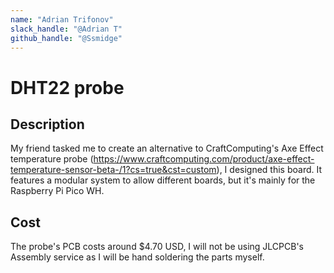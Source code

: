 ```yaml
---
name: "Adrian Trifonov"
slack_handle: "@Adrian T"
github_handle: "@Ssmidge"
---
```


# DHT22 probe

## Description
My friend tasked me to create an alternative to CraftComputing's Axe Effect temperature probe (https://www.craftcomputing.com/product/axe-effect-temperature-sensor-beta-/1?cs=true&cst=custom), I designed this board.
It features a modular system to allow different boards, but it's mainly for the Raspberry Pi Pico WH.
## Cost
The probe's PCB costs around $4.70 USD, I will not be using JLCPCB's Assembly service as I will be hand soldering the parts myself.
